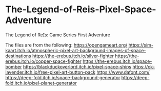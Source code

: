 # The-Legend-of-Reis-Pixel-Space-Adventure
The Legend of ReꞮs: Game Series First Adventure

The files are from the following:
https://opengameart.org/
https://sim-kaart.itch.io/atmospheric-pixel-art-background-images-of-space-destinations
https://the-erebus.itch.io/silver-fighter
https://the-erebus.itch.io/copper-space-fighter
https://the-erebus.itch.io/space-bomber
https://blackduckoverlord.itch.io/pixel-space-ships
https://ok-lavender.itch.io/free-pixel-art-button-pack
https://www.dafont.com/
https://deep-fold.itch.io/space-background-generator
https://deep-fold.itch.io/pixel-planet-generator
